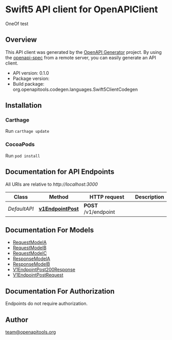 # Swift5 API client for OpenAPIClient

OneOf test

## Overview
This API client was generated by the [OpenAPI Generator](https://openapi-generator.tech) project.  By using the [openapi-spec](https://github.com/OAI/OpenAPI-Specification) from a remote server, you can easily generate an API client.

- API version: 0.1.0
- Package version: 
- Build package: org.openapitools.codegen.languages.Swift5ClientCodegen

## Installation

### Carthage

Run `carthage update`

### CocoaPods

Run `pod install`

## Documentation for API Endpoints

All URIs are relative to *http://localhost:3000*

Class | Method | HTTP request | Description
------------ | ------------- | ------------- | -------------
*DefaultAPI* | [**v1EndpointPost**](docs/DefaultAPI.md#v1endpointpost) | **POST** /v1/endpoint | 


## Documentation For Models

 - [RequestModelA](docs/RequestModelA.md)
 - [RequestModelB](docs/RequestModelB.md)
 - [RequestModelC](docs/RequestModelC.md)
 - [ResponseModelA](docs/ResponseModelA.md)
 - [ResponseModelB](docs/ResponseModelB.md)
 - [V1EndpointPost200Response](docs/V1EndpointPost200Response.md)
 - [V1EndpointPostRequest](docs/V1EndpointPostRequest.md)


<a id="documentation-for-authorization"></a>
## Documentation For Authorization

Endpoints do not require authorization.


## Author

team@openapitools.org

